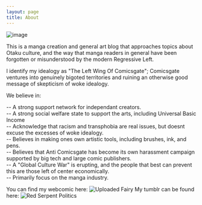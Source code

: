 ```yaml
---
layout: page
title: About
---
```

![image](https://raw.githubusercontent.com/LWFlouisa/RedSerpentPolitics/main/images/siferanitoka.png)

This is a manga creation and general art blog that approaches topics about Otaku culture, and the way that manga readers in general have been forgotten or misunderstood by the modern Regressive Left.

I identify my idealogy as "The Left Wing Of Comicsgate"; Comicsgate ventures into genuinely bigoted territories and ruining an otherwise good message of skepticism of woke idealogy.

We believe in:

-- A strong support network for independant creators.<br />
-- A strong social welfare state to support the arts, including Universal Basic Income<br />
-- Acknowledge that racism and transphobia are real issues, but doesnt excuse the excesses of woke idealogy.<br />
-- Believes in making ones own artistic tools, including brushes, ink, and pens.<br />
-- Believes that Anti Comicsgate has become its own harassment campaign supported by big tech and large comic publishers.<br />
-- A "Global Culture War" is erupting, and the people that best can prevent this are those left of center economically.<br />
-- Primarily focus on the manga industry.

You can find my webcomic here: ![Uploaded Fairy](https://lwflouisa.github.io/UploadedFairy)
My tumblr can be found here: ![Red Serpent Politics](https://lwflouisa.github.io/RedSerpentPolitics/)
